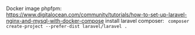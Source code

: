 Docker image phpfpm:           
https://www.digitalocean.com/community/tutorials/how-to-set-up-laravel-nginx-and-mysql-with-docker-compose
install laravel composer: ``` composer create-project --prefer-dist laravel/laravel .```